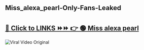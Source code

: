 
 ## Miss_alexa_pearl-Only-Fans-Leaked

# <h2><a href="https://clipsfans.com/Miss_alexa_pearl&ref=git">🔗 Click to LINKS ⏩⏩ 👉 🟢 Miss alexa pearl </a></h2>

<a href="https://clipsfans.com/Miss_alexa_pearl&ref=git" rel="nofollow" data-target="animated-image.originalLink"><img src="https://i.ibb.co.com/xMMVF88/686577567.gif" alt="Viral Video Original" style="max-width: 100%; display: inline-block;" data-target="animated-image.originalImage"></a>
